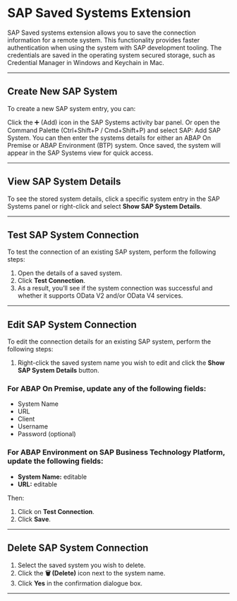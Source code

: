 # SAP Saved Systems Extension

SAP Saved systems extension allows you to save the connection information for a remote system. This functionality provides faster authentication when using the system with SAP development tooling. The credentials are saved in the operating system secured storage, such as Credential Manager in Windows and Keychain in Mac.

---

## Create New SAP System
To create a new SAP system entry, you can:

Click the ➕ (Add) icon in the SAP Systems activity bar panel.
Or open the Command Palette (Ctrl+Shift+P / Cmd+Shift+P) and select SAP: Add SAP System. You can then enter the systems details for either an ABAP On Premise or ABAP Environment (BTP) system. Once saved, the system will appear in the SAP Systems view for quick access.

---

## View SAP System Details

To see the stored system details, click a specific system entry in the SAP Systems panel or right-click and select **Show SAP System Details**.

---

## Test SAP System Connection

To test the connection of an existing SAP system, perform the following steps:

1. Open the details of a saved system.
2. Click **Test Connection**.
3. As a result, you’ll see if the system connection was successful and whether it supports OData V2 and/or OData V4 services.

---

## Edit SAP System Connection

To edit the connection details for an existing SAP system, perform the following steps:

1. Right-click the saved system name you wish to edit and click the **Show SAP System Details** button.

### For ABAP On Premise, update any of the following fields:

* System Name
* URL
* Client
* Username
* Password (optional)

### For ABAP Environment on SAP Business Technology Platform, update the following fields:

* **System Name:** editable
* **URL:** editable

Then:

1. Click on **Test Connection**.
2. Click **Save**.

---

## Delete SAP System Connection

1. Select the saved system you wish to delete.
2. Click the **🗑 (Delete)** icon next to the system name.
3. Click **Yes** in the confirmation dialogue box.

---

